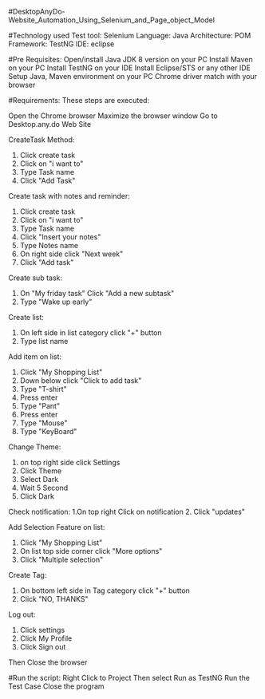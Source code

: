 #DesktopAnyDo-Website_Automation_Using_Selenium_and_Page_object_Model

#Technology used
Test tool: Selenium
Language: Java
Architecture: POM
Framework: TestNG
IDE: eclipse

#Pre Requisites:
Open/install Java JDK 8 version on your PC
Install Maven on your PC
Install TestNG on your IDE
Install Eclipse/STS or any other IDE
Setup Java, Maven environment on your PC
Chrome driver match with your browser

#Requirements:
These steps are executed:

Open the Chrome browser
Maximize the browser window
Go to Desktop.any.do Web Site

CreateTask Method:
1. Click create task
2. Click on "i want to"
3. Type Task name
4. Click "Add Task"

Create task with notes and reminder:
1. Click create task
2. Click on "i want to"
3. Type Task name
4. Click "Insert your notes"
5. Type Notes name
6. On right side click "Next week"
7. Click "Add task"

Create sub task:
1. On "My friday task" Click "Add a new subtask"
2. Type "Wake up early"

Create list:
1. On left side in list category click "+" button 
2. Type list name

Add item on list:
1. Click "My Shopping List"
2. Down below click "Click to add task"
3. Type "T-shirt"
4. Press enter
5. Type "Pant"
6. Press enter
7. Type "Mouse"
8. Type "KeyBoard"

Change Theme:
1. on top right side click Settings
2. Click Theme
3. Select Dark
5. Wait 5 Second
6. Click Dark

Check notification:
1.On top right Click on notification
2. Click "updates"

Add Selection Feature on list:
1. Click "My Shopping List"
2. On list top side corner click "More options"
3. Click "Multiple selection"

Create Tag:
1. On bottom left side in Tag category click "+" button
2. Click "NO, THANKS"

Log out:
1. Click settings
2. Click My Profile
3. Click Sign out

Then Close the browser

#Run the script:
Right Click to Project
Then select Run as TestNG
Run the Test Case
Close the program
